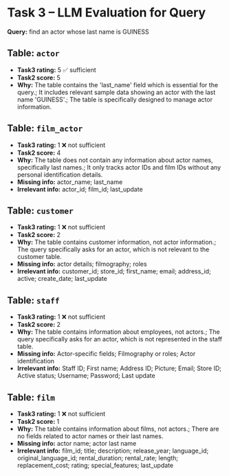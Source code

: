 # Task 3 – LLM Evaluation for Query

**Query:** find an actor whose last name is GUINESS


## Table: `actor`
- **Task3 rating:** 5  ✅ sufficient
- **Task2 score:** 5
- **Why:** The table contains the 'last_name' field which is essential for the query.; It includes relevant sample data showing an actor with the last name 'GUINESS'.; The table is specifically designed to manage actor information.

## Table: `film_actor`
- **Task3 rating:** 1  ❌ not sufficient
- **Task2 score:** 4
- **Why:** The table does not contain any information about actor names, specifically last names.; It only tracks actor IDs and film IDs without any personal identification details.
- **Missing info:** actor_name; last_name
- **Irrelevant info:** actor_id; film_id; last_update

## Table: `customer`
- **Task3 rating:** 1  ❌ not sufficient
- **Task2 score:** 2
- **Why:** The table contains customer information, not actor information.; The query specifically asks for an actor, which is not relevant to the customer table.
- **Missing info:** actor details; filmography; roles
- **Irrelevant info:** customer_id; store_id; first_name; email; address_id; active; create_date; last_update

## Table: `staff`
- **Task3 rating:** 1  ❌ not sufficient
- **Task2 score:** 2
- **Why:** The table contains information about employees, not actors.; The query specifically asks for an actor, which is not represented in the staff table.
- **Missing info:** Actor-specific fields; Filmography or roles; Actor identification
- **Irrelevant info:** Staff ID; First name; Address ID; Picture; Email; Store ID; Active status; Username; Password; Last update

## Table: `film`
- **Task3 rating:** 1  ❌ not sufficient
- **Task2 score:** 1
- **Why:** The table contains information about films, not actors.; There are no fields related to actor names or their last names.
- **Missing info:** actor name; actor last name
- **Irrelevant info:** film_id; title; description; release_year; language_id; original_language_id; rental_duration; rental_rate; length; replacement_cost; rating; special_features; last_update
